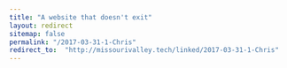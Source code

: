 ```yaml
---
title: "A website that doesn't exit"
layout: redirect
sitemap: false
permalink: "/2017-03-31-1-Chris"
redirect_to:  "http://missourivalley.tech/linked/2017-03-31-1-Chris"
---
```

